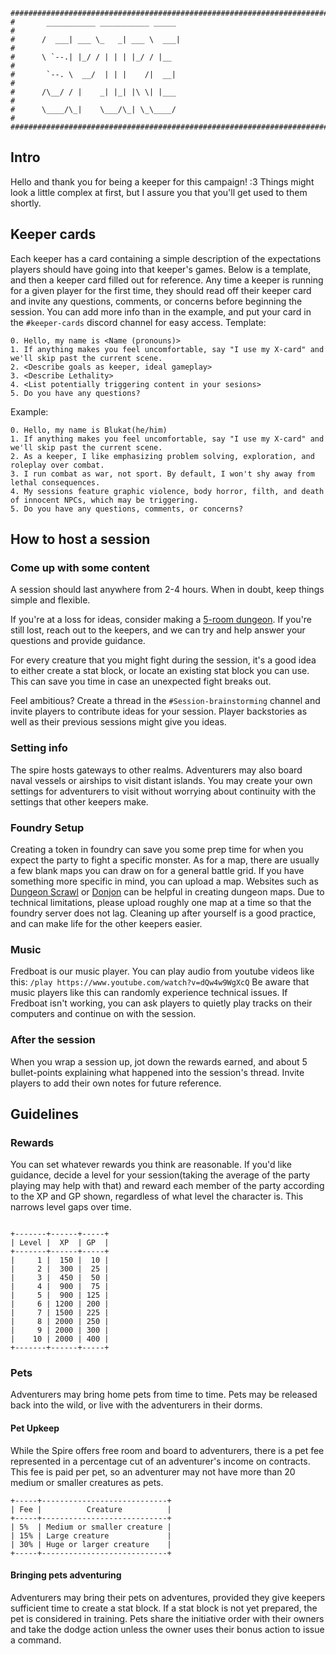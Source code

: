 ```
################################################################################
#       ___________ ___________ _____                                          #
#      /  ___| ___ \_   _| ___ \  ___|                                         #
#      \ `--.| |_/ / | | | |_/ / |__                                           #
#       `--. \  __/  | | |    /|  __|                                          #
#      /\__/ / |    _| |_| |\ \| |___                                          #
#      \____/\_|    \___/\_| \_\____/                                          #
################################################################################
```

## Intro
Hello and thank you for being a keeper for this campaign! :3 Things might look
a little complex at first, but I assure you that you'll get used to them
shortly.

## Keeper cards
Each keeper has a card containing a simple description of the expectations
players should have going into that keeper's games. Below is a template, and
then a keeper card filled out for reference. Any time a keeper is running for a
given player for the first time, they should read off their keeper card and
invite any questions, comments, or concerns before beginning the session. You
can add more info than in the example, and put your card in the `#keeper-cards`
discord channel for easy access.
Template:
```
0. Hello, my name is <Name (pronouns)>
1. If anything makes you feel uncomfortable, say "I use my X-card" and we'll skip past the current scene.
2. <Describe goals as keeper, ideal gameplay>
3. <Describe Lethality>
4. <List potentially triggering content in your sesions>
5. Do you have any questions?
```
Example:
```
0. Hello, my name is Blukat(he/him)
1. If anything makes you feel uncomfortable, say "I use my X-card" and we'll skip past the current scene.
2. As a keeper, I like emphasizing problem solving, exploration, and roleplay over combat.
3. I run combat as war, not sport. By default, I won't shy away from lethal consequences.
4. My sessions feature graphic violence, body horror, filth, and death of innocent NPCs, which may be triggering.
5. Do you have any questions, comments, or concerns?
```

## How to host a session

### Come up with some content
A session should last anywhere from 2-4 hours. When in doubt, keep things
simple and flexible.

If you're at a loss for ideas, consider making a [5-room dungeon](https://www.roleplayingtips.com/downloads/5RoomDungeons_Vol01-18.pdf).
If you're still lost, reach out to the keepers, and we can try and help answer
your questions and provide guidance.

For every creature that you might fight during the session, it's a good idea to
either create a stat block, or locate an existing stat block you can use. This
can save you time in case an unexpected fight breaks out.

Feel ambitious? Create a thread in the `#Session-brainstorming` channel and
invite players to contribute ideas for your session. Player backstories as
well as their previous sessions might give you ideas.

### Setting info
The spire hosts gateways to other realms. Adventurers may also board naval
vessels or airships to visit distant islands. You may create your own settings
for adventurers to visit without worrying about continuity with the settings
that other keepers make.

### Foundry Setup
Creating a token in foundry can save you some prep time for when you expect the
party to fight a specific monster. As for a map, there are usually a few blank
maps you can draw on for a general battle grid. If you have something more
specific in mind, you can upload a map. Websites such as [Dungeon Scrawl](https://www.dungeonscrawl.com/) or
[Donjon](https://donjon.bin.sh/fantasy/dungeon/) can be helpful in creating
dungeon maps. Due to technical limitations, please upload roughly one map at a
time so that the foundry server does not lag. Cleaning up after yourself is
a good practice, and can make life for the other keepers easier.

### Music
Fredboat is our music player. You can play audio from youtube videos like this:
`/play https://www.youtube.com/watch?v=dQw4w9WgXcQ`
Be aware that music players like this can randomly experience technical issues.
If Fredboat isn't working, you can ask players to quietly play tracks on their
computers and continue on with the session.

### After the session
When you wrap a session up, jot down the rewards earned, and about 5
bullet-points explaining what happened into the session's thread. Invite players
to add their own notes for future reference.

## Guidelines

### Rewards
You can set whatever rewards you think are reasonable. If you'd like guidance,
decide a level for your session(taking the average of the party playing may
help with that) and reward each member of the party according to the XP and GP
shown, regardless of what level the character is. This narrows level gaps over
time.

```

+-------+------+-----+
| Level |  XP  | GP  |
+-------+------+-----+
|     1 |  150 |  10 |
|     2 |  300 |  25 |
|     3 |  450 |  50 |
|     4 |  900 |  75 |
|     5 |  900 | 125 |
|     6 | 1200 | 200 |
|     7 | 1500 | 225 |
|     8 | 2000 | 250 |
|     9 | 2000 | 300 |
|    10 | 2000 | 400 |
+-------+------+-----+
```

### Pets
Adventurers may bring home pets from time to time. Pets may be released back
into the wild, or live with the adventurers in their dorms. 

#### Pet Upkeep
While the Spire offers free room and board to adventurers, there is a pet fee
represented in a percentage cut of an adventurer's income on contracts. This
fee is paid per pet, so an adventurer may not have more than 20 medium or
smaller creatures as pets.

```
+-----+----------------------------+
| Fee |          Creature          |
+-----+----------------------------+
| 5%  | Medium or smaller creature |
| 15% | Large creature             |
| 30% | Huge or larger creature    |
+-----+----------------------------+
```

#### Bringing pets adventuring
Adventurers may bring their pets on adventures, provided they give keepers
sufficient time to create a stat block. If a stat block is not yet prepared, the
pet is considered in training. Pets share the initiative order with their owners
and take the dodge action unless the owner uses their bonus action to issue a
command.